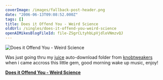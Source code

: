 ```yaml
---
coverImage: /images/fallback-post-header.png
date: "2006-06-13T09:08:52.000Z"
tags: []
title: Does it Offend You - Weird Science
oldUrl: /singles/does-it-offend-you-weird-science
openAIMikesBlogFileId: file-ZSgrCLtyhbLpVjdloVNmzvQJ
---
```


![Does it Offend You - Weird Science](https://www.mikecann.blog/wp-content/uploads/2006/06/Weird_Science.jpg)

Was just going thru my [juice](https://www.mikecann.blog/Does_it_Offend_You_-_Weird_Science) auto-download folder from [knobtweakers ](https://www.knobtweakers.net/)when i came accross this little gem, good morning wake up music, enjoy!

<!-- more -->

**[Does it Offend You - Weird Science](https://www.mikecann.blog/MP3s/Singles/Does_it_Offend_You_-_Weird_Science.mp3 "Does_it_Offend_You_-_Weird_Science.mp3")**
